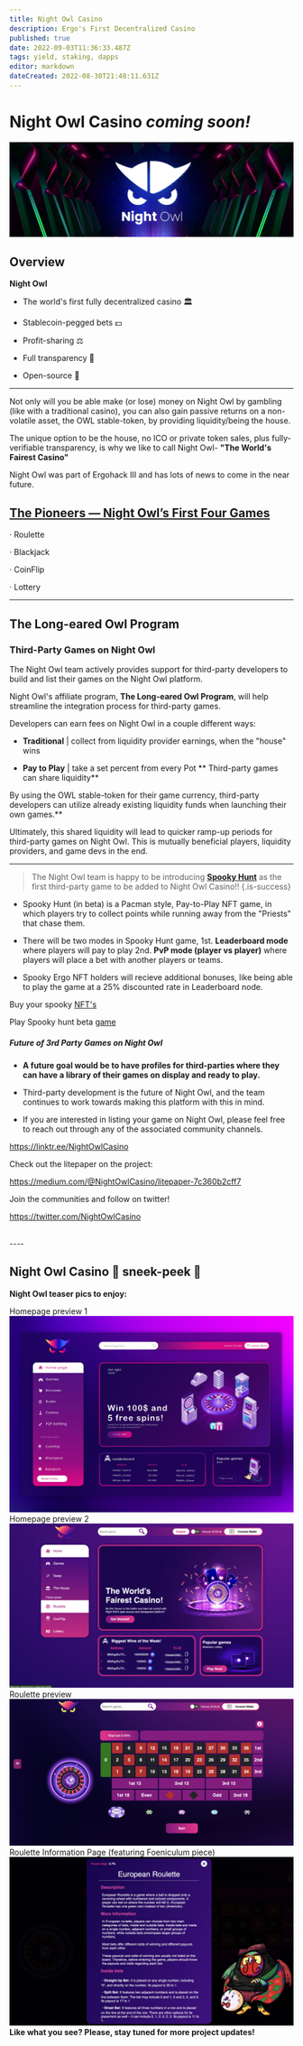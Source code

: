```yaml
---
title: Night Owl Casino
description: Ergo's First Decentralized Casino
published: true
date: 2022-09-03T11:36:33.487Z
tags: yield, staking, dapps
editor: markdown
dateCreated: 2022-08-30T21:48:11.631Z
---
```


# Night Owl Casino *coming soon!*







![banner-nightowl-logo-.jpg](/ergodapps/banner-nightowl-logo-.jpg)
## Overview 
 **Night Owl** 

- The world's first fully decentralized casino 🏛️ 

- Stablecoin-pegged bets 💵

- Profit-sharing ⚖️ 

- Full transparency 🔬 

- Open-source 👀

-----
Not only will you be able make (or lose) money on Night Owl by gambling (like with a traditional casino), you can also gain passive returns on a non-volatile asset, the OWL stable-token, by providing liquidity/being the house.

The unique option to be the house, no ICO or private token sales, plus fully-verifiable transparency, is why we like to call Night Owl- **"The World's Fairest Casino"**


Night Owl was part of Ergohack III and has lots of news to come in the near future.


## [The Pioneers — Night Owl’s First Four Games](https://medium.com/@NightOwlCasino/the-pioneers-night-owls-first-four-games-31dc6406a5f8)

· Roulette

· Blackjack

· CoinFlip

· Lottery


--------
## The Long-eared Owl Program 

### Third-Party Games on Night Owl

The Night Owl team actively provides support for third-party developers to build and list their games on the Night Owl platform. 


Night Owl's affiliate program, **The Long-eared Owl Program**, will help streamline the integration process for third-party games.

Developers can earn fees on Night Owl in a couple different ways: 

- **Traditional** | collect from liquidity provider earnings, when the "house" wins

- **Pay to Play** | take a set percent from every Pot
**
Third-party games can share liquidity**

By using the OWL stable-token for their game currency, third-party developers can utilize already existing liquidity funds when launching their own games.**

Ultimately, this shared liquidity will lead to quicker ramp-up periods for third-party games on Night Owl. This is mutually beneficial players, liquidity providers, and game devs in the end.

-----

>  The Night Owl team is happy to be introducing [**Spooky Hunt**](https://www.reddit.com/r/ergonauts/comments/wmn0um/spooky_hunt_game_how_will_work/) as the first third-party game to be added to Night Owl Casino!! 
{.is-success}





 - Spooky Hunt (in beta)  is a Pacman style, Pay-to-Play NFT game, in which players try to collect points while running away from the "Priests" that chase them.
 
- There will be two modes in Spooky Hunt game, 
1st. **Leaderboard mode** where players will pay to play 
2nd. **PvP mode (player vs player)** where players will place a bet with another players or teams.  

 
- Spooky Ergo NFT holders will recieve additional bonuses, like being able to play the game at a 25% discounted rate in Leaderboard node.

Buy your spooky [NFT's](https://www.skyharbor.io/collection/spookyergo)  

Play Spooky hunt beta [game](https://spookyhunt.netlify.app/)
</br>

##### Future of 3rd Party Games on Night Owl 

- **A future goal would be to have profiles for third-parties where they can have a library of their games on display and ready to play.**

- Third-party development is the future of Night Owl, and the team continues to work towards making this platform with this in mind. 

- If you are interested in listing your game on Night Owl, please feel free to reach out through any of the associated community channels.

https://linktr.ee/NightOwlCasino


Check out the litepaper on the project:

https://medium.com/@NightOwlCasino/litepaper-7c360b2cff7

Join the communities and follow on twitter!

https://twitter.com/NightOwlCasino


</br>
----




## Night Owl Casino 👀 sneek-peek 👀

**Night Owl teaser pics to enjoy:**

Homepage preview 1
![1stnightowlhomepage-preview.jpg](/ergodapps/1stnightowlhomepage-preview.jpg)
Homepage preview 2
![nightowl-homepage-wip@2x.png](/ergodapps/nightowl-homepage-wip@2x.png)
Roulette preview 
![nightowl-roulettepreview.png](/ergodapps/nightowl-roulettepreview.png)
Roulette Information Page (featuring Foeniculum piece)
![europeanrouletteinfographic_(rotated).jpg](/europeanrouletteinfographic_(rotated).jpg)
</br>
**Like what you see? Please, stay tuned for more project updates!**